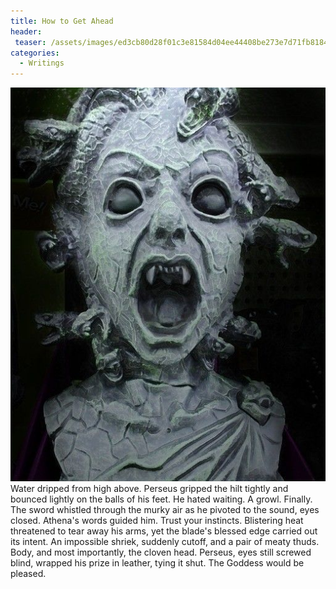 ```yaml
---
title: How to Get Ahead
header:
 teaser: /assets/images/ed3cb80d28f01c3e81584d04ee44408be273e7d71fb818499cf5_640_medusa.jpg
categories:
  - Writings
---
```

<img src="/assets/images/ed3cb80d28f01c3e81584d04ee44408be273e7d71fb818499cf5_640_medusa.jpg">Water dripped from high above. Perseus gripped the hilt tightly and bounced lightly on the balls of his feet. He hated waiting. A growl. Finally. The sword whistled through the murky air as he pivoted to the sound, eyes closed. Athena's words guided him. Trust your instincts. Blistering heat threatened to tear away his arms, yet the blade's blessed edge carried out its intent. An impossible shriek, suddenly cutoff, and a pair of meaty thuds. Body, and most importantly, the cloven head. Perseus, eyes still screwed blind, wrapped his prize in leather, tying it shut. The Goddess would be pleased.